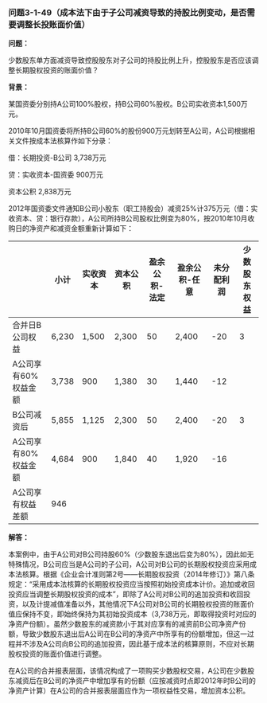 ### 问题3-1-49（成本法下由于子公司减资导致的持股比例变动，是否需要调整长投账面价值）

**问题：**

少数股东单方面减资导致控股股东对子公司的持股比例上升，控股股东是否应该调整长期股权投资的账面价值？

**背景：**

某国资委分别持A公司100%股权，持B公司60%股权。B公司实收资本1,500万元。

2010年10月国资委将所持B公司60%的股份900万元划转至A公司，A公司根据相关文件按成本法核算作如下分录：

借：长期投资-B公司 3,738万元

贷：实收资本-国资委 900万元

资本公积 2,838万元

2012年国资委文件通知B公司小股东（职工持股会）减资25%计375万元（借：实收资本、贷：银行存款），A公司所持B公司股权比例变为80%，按2010年10月收购日的净资产和减资金额重新计算如下：

|                       | 小计   | 实收资本 | 资本公积 | 盈余公积-法定 | 盈余公积-任意 | 未分配利润 | 少数股东权益 |
|-----------------------|--------|----------|----------|---------------|---------------|------------|--------------|
| 合并日B公司权益       | 6,230  | 1,500    | 2,300    | 50            | 2,400         | -20        | 3            |
| A公司享有60%权益金额  | 3,738  | 900      | 1,380    | 30            | 1,440         | -12        |              |
| B公司减资后           | 5,855  | 1,125    | 2,300    | 50            | 2,400         | -20        | 3            |
| A公司享有80%权益金额  | 4,684  | 900      | 1,840    | 40            | 1,920         | -16        |              |
| A公司享有权益差额     | 946    |          |          |               |               |            |              |

**解答：**

本案例中，由于A公司对B公司持股60%（少数股东退出后变为80%），因此如无特殊情况，B公司应当是A公司的子公司，A公司对B公司的长期股权投资应采用成本法核算。根据《企业会计准则第2号——长期股权投资（2014年修订）》第八条规定：“采用成本法核算的长期股权投资应当按照初始投资成本计价。追加或收回投资应当调整长期股权投资的成本”，即除了A公司对B公司的追加投资和收回投资，以及计提减值准备以外，其他情况下A公司对B公司的长期股权投资的账面价值应保持不变，即始终保持为其初始投资成本（3,738万元，即取得投资时对应的净资产份额）。虽然少数股东的减资款小于其对应享有的减资前B公司净资产份额，导致少数股东退出后A公司在B公司的净资产中所享有的份额增加，但这一过程并不涉及A公司向B公司的追加投资，因此基于成本法的核算原则，不应对长期股权投资的账面价值进行调整。

在A公司的合并报表层面，该情况构成了一项购买少数股权交易，A公司在少数股东减资后在B公司的净资产中增加享有的份额（应按减资时点即2012年时B公司的净资产计算）在A公司的合并报表层面应作为一项权益性交易，增加资本公积。